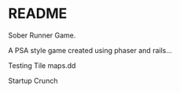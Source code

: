 # README

Sober Runner Game.

A PSA style game created using phaser and rails...

Testing Tile maps.dd

Startup Crunch
